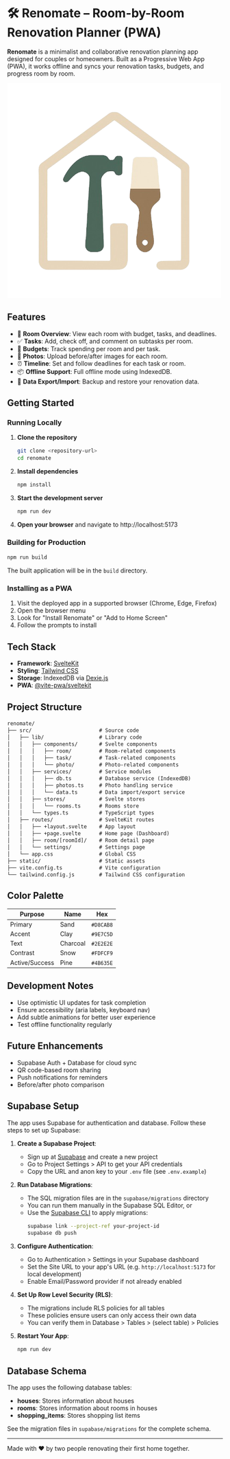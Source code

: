 # 🛠️ Renomate – Room-by-Room Renovation Planner (PWA)

**Renomate** is a minimalist and collaborative renovation planning app designed for couples or homeowners. Built as a Progressive Web App (PWA), it works offline and syncs your renovation tasks, budgets, and progress room by room.

![Renomate Logo](static/favicon.png)

## Features

- 🏡 **Room Overview**: View each room with budget, tasks, and deadlines.
- ✅ **Tasks**: Add, check off, and comment on subtasks per room.
- 💸 **Budgets**: Track spending per room and per task.
- 📸 **Photos**: Upload before/after images for each room.
- ⏰ **Timeline**: Set and follow deadlines for each task or room.
- 📦 **Offline Support**: Full offline mode using IndexedDB.
- 🔄 **Data Export/Import**: Backup and restore your renovation data.

## Getting Started

### Running Locally

1. **Clone the repository**
   ```bash
   git clone <repository-url>
   cd renomate
   ```

2. **Install dependencies**
   ```bash
   npm install
   ```

3. **Start the development server**
   ```bash
   npm run dev
   ```

4. **Open your browser** and navigate to http://localhost:5173

### Building for Production

```bash
npm run build
```

The built application will be in the `build` directory.

### Installing as a PWA

1. Visit the deployed app in a supported browser (Chrome, Edge, Firefox)
2. Open the browser menu
3. Look for "Install Renomate" or "Add to Home Screen"
4. Follow the prompts to install

## Tech Stack

- **Framework**: [SvelteKit](https://kit.svelte.dev/)
- **Styling**: [Tailwind CSS](https://tailwindcss.com/)
- **Storage**: IndexedDB via [Dexie.js](https://dexie.org/)
- **PWA**: [@vite-pwa/sveltekit](https://vite-pwa-org.netlify.app/frameworks/sveltekit.html)

## Project Structure

```
renomate/
├── src/                      # Source code
│   ├── lib/                  # Library code
│   │   ├── components/       # Svelte components
│   │   │   ├── room/         # Room-related components
│   │   │   ├── task/         # Task-related components
│   │   │   └── photo/        # Photo-related components
│   │   ├── services/         # Service modules
│   │   │   ├── db.ts         # Database service (IndexedDB)
│   │   │   ├── photos.ts     # Photo handling service
│   │   │   └── data.ts       # Data import/export service
│   │   ├── stores/           # Svelte stores
│   │   │   └── rooms.ts      # Rooms store
│   │   └── types.ts          # TypeScript types
│   ├── routes/               # SvelteKit routes
│   │   ├── +layout.svelte    # App layout
│   │   ├── +page.svelte      # Home page (Dashboard)
│   │   ├── room/[roomId]/    # Room detail page
│   │   └── settings/         # Settings page
│   └── app.css               # Global CSS
├── static/                   # Static assets
├── vite.config.ts            # Vite configuration
└── tailwind.config.js        # Tailwind CSS configuration
```

## Color Palette

| Purpose        | Name     | Hex       |
| -------------- | -------- | --------- |
| Primary        | Sand     | `#D8CAB8` |
| Accent         | Clay     | `#9E7C5D` |
| Text           | Charcoal | `#2E2E2E` |
| Contrast       | Snow     | `#FDFCF9` |
| Active/Success | Pine     | `#4B635E` |

## Development Notes

- Use optimistic UI updates for task completion
- Ensure accessibility (aria labels, keyboard nav)
- Add subtle animations for better user experience
- Test offline functionality regularly

## Future Enhancements

- Supabase Auth + Database for cloud sync
- QR code-based room sharing
- Push notifications for reminders
- Before/after photo comparison

## Supabase Setup

The app uses Supabase for authentication and database. Follow these steps to set up Supabase:

1. **Create a Supabase Project**:
   - Sign up at [Supabase](https://supabase.com/) and create a new project
   - Go to Project Settings > API to get your API credentials
   - Copy the URL and anon key to your `.env` file (see `.env.example`)

2. **Run Database Migrations**:
   - The SQL migration files are in the `supabase/migrations` directory
   - You can run them manually in the Supabase SQL Editor, or
   - Use the [Supabase CLI](https://supabase.com/docs/reference/cli) to apply migrations:
     ```bash
     supabase link --project-ref your-project-id
     supabase db push
     ```

3. **Configure Authentication**:
   - Go to Authentication > Settings in your Supabase dashboard
   - Set the Site URL to your app's URL (e.g. `http://localhost:5173` for local development)
   - Enable Email/Password provider if not already enabled

4. **Set Up Row Level Security (RLS)**:
   - The migrations include RLS policies for all tables
   - These policies ensure users can only access their own data
   - You can verify them in Database > Tables > (select table) > Policies

5. **Restart Your App**:
   ```bash
   npm run dev
   ```

## Database Schema

The app uses the following database tables:

- **houses**: Stores information about houses
- **rooms**: Stores information about rooms in houses
- **shopping_items**: Stores shopping list items

See the migration files in `supabase/migrations` for the complete schema.

---

Made with ❤️ by two people renovating their first home together.
